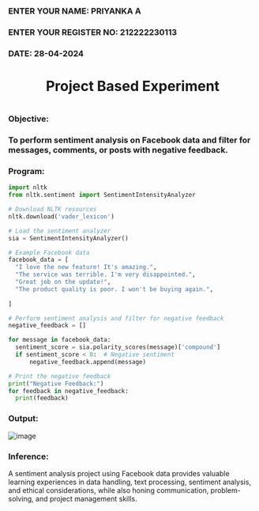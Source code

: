 <H3>ENTER YOUR NAME: PRIYANKA A</H3>
<H3>ENTER YOUR REGISTER NO: 212222230113</H3>
<H3>DATE: 28-04-2024</H3>
<H1 Align="center">Project Based Experiment<H1>
<H3>Objective:<H3>
To perform sentiment analysis on Facebook data and filter for messages, comments, or posts with negative feedback.
<H3>Program:</H3>
  
  ```py
import nltk
from nltk.sentiment import SentimentIntensityAnalyzer

# Download NLTK resources 
nltk.download('vader_lexicon')

# Load the sentiment analyzer
sia = SentimentIntensityAnalyzer()

# Example Facebook data 
facebook_data = [
    "I love the new feature! It's amazing.",
    "The service was terrible. I'm very disappointed.",
    "Great job on the update!",
    "The product quality is poor. I won't be buying again.",
    
]

# Perform sentiment analysis and filter for negative feedback
negative_feedback = []

for message in facebook_data:
    sentiment_score = sia.polarity_scores(message)['compound']
    if sentiment_score < 0:  # Negative sentiment
        negative_feedback.append(message)

# Print the negative feedback
print("Negative Feedback:")
for feedback in negative_feedback:
    print(feedback)

 ```

<H3>Output:</H3>

![image](https://github.com/PriyankaAnnadurai/Project-Based-Experiment-AAI/assets/118351569/c6211e29-f9ba-41b1-a4b7-74a20541a9cc)

<H3>Inference:</H3>
 A sentiment analysis project using Facebook data provides valuable learning experiences in data handling, text processing, sentiment analysis, and ethical considerations, while also honing communication, problem-solving, and project management skills.
